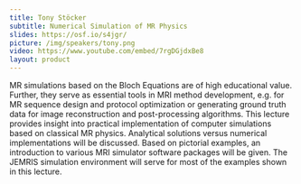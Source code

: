 ```yaml
---
title: Tony Stöcker
subtitle: Numerical Simulation of MR Physics
slides: https://osf.io/s4jgr/
picture: /img/speakers/tony.png
video: https://www.youtube.com/embed/7rgDGjdxBe8
layout: product
---
```

MR simulations based on the Bloch Equations are of high educational value. Further, they serve as essential tools in MRI method development, e.g. for MR sequence design and protocol optimization or generating ground truth data for image reconstruction and post-processing algorithms. This lecture provides insight into practical implementation of computer simulations based on classical MR physics. Analytical solutions versus numerical implementations will be discussed. Based on pictorial examples, an introduction to various MRI simulator software packages will be given. The JEMRIS simulation environment will serve for most of the examples shown in this lecture.
